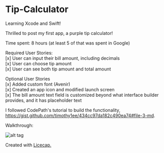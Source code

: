 # Tip-Calculator
Learning Xcode and Swift!

Thrilled to post my first app, a purple tip calculator! 

Time spent: 8 hours (at least 5 of that was spent in Google)

Required User Stories:<br>
  [x] User can input their bill amount, including decimals <br>
  [x] User can choose tip amount <br>
  [x] User can see both tip amount and total amount <br>
  
Optional User Stories <br>
  [x] Added custom font (Avenir) <br>
  [x] Created an app icon and modified launch screen <br>
  [x] The bill amount text field is customized beyond what interface builder provides, and it has placeholder text<br>

I followed CodePath's tutorial to build the functionality, https://gist.github.com/timothy1ee/434cc97da182c490ea74#file-3-md.

Walkthrough:

![alt tag](https://raw.github.com/adeysalyards/tip-calculator/master/Images/TipCalculatorDemo.gif)

Created with <a href="http://www.cockos.com/licecap/">Licecap.</a>
